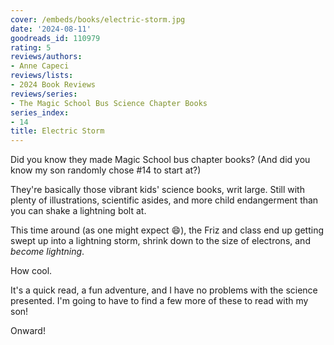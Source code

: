 ```yaml
---
cover: /embeds/books/electric-storm.jpg
date: '2024-08-11'
goodreads_id: 110979
rating: 5
reviews/authors:
- Anne Capeci
reviews/lists:
- 2024 Book Reviews
reviews/series:
- The Magic School Bus Science Chapter Books
series_index:
- 14
title: Electric Storm
---
```

Did you know they made Magic School bus chapter books? (And did you know my son randomly chose #14 to start at?)

They're basically those vibrant kids' science books, writ large. Still with plenty of illustrations, scientific asides, and more child endangerment than you can shake a lightning bolt at. 

This time around (as one might expect :smile:), the Friz and class end up getting swept up into a lightning storm, shrink down to the size of electrons, and *become lightning*. 

How cool. 

It's a quick read, a fun adventure, and I have no problems with the science presented. I'm going to have to find a few more of these to read with my son!

Onward!

<!--more-->